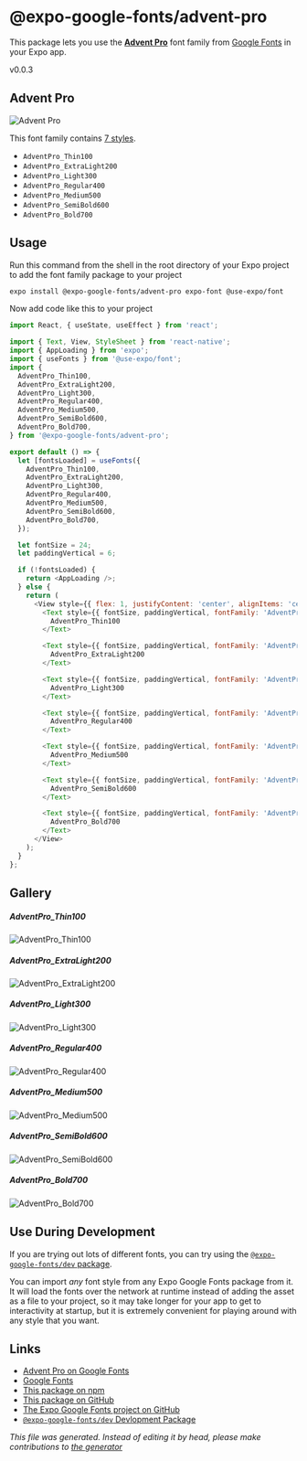 # @expo-google-fonts/advent-pro

This package lets you use the [**Advent Pro**](https://fonts.google.com/specimen/Advent+Pro) font family from [Google Fonts](https://fonts.google.com/) in your Expo app.

v0.0.3

## Advent Pro

![Advent Pro](./font-family.png)

This font family contains [7 styles](#gallery).

- `AdventPro_Thin100`
- `AdventPro_ExtraLight200`
- `AdventPro_Light300`
- `AdventPro_Regular400`
- `AdventPro_Medium500`
- `AdventPro_SemiBold600`
- `AdventPro_Bold700`

## Usage

Run this command from the shell in the root directory of your Expo project to add the font family package to your project
```sh
expo install @expo-google-fonts/advent-pro expo-font @use-expo/font
```

Now add code like this to your project
```js
import React, { useState, useEffect } from 'react';

import { Text, View, StyleSheet } from 'react-native';
import { AppLoading } from 'expo';
import { useFonts } from '@use-expo/font';
import {
  AdventPro_Thin100,
  AdventPro_ExtraLight200,
  AdventPro_Light300,
  AdventPro_Regular400,
  AdventPro_Medium500,
  AdventPro_SemiBold600,
  AdventPro_Bold700,
} from '@expo-google-fonts/advent-pro';

export default () => {
  let [fontsLoaded] = useFonts({
    AdventPro_Thin100,
    AdventPro_ExtraLight200,
    AdventPro_Light300,
    AdventPro_Regular400,
    AdventPro_Medium500,
    AdventPro_SemiBold600,
    AdventPro_Bold700,
  });

  let fontSize = 24;
  let paddingVertical = 6;

  if (!fontsLoaded) {
    return <AppLoading />;
  } else {
    return (
      <View style={{ flex: 1, justifyContent: 'center', alignItems: 'center' }}>
        <Text style={{ fontSize, paddingVertical, fontFamily: 'AdventPro_Thin100' }}>
          AdventPro_Thin100
        </Text>

        <Text style={{ fontSize, paddingVertical, fontFamily: 'AdventPro_ExtraLight200' }}>
          AdventPro_ExtraLight200
        </Text>

        <Text style={{ fontSize, paddingVertical, fontFamily: 'AdventPro_Light300' }}>
          AdventPro_Light300
        </Text>

        <Text style={{ fontSize, paddingVertical, fontFamily: 'AdventPro_Regular400' }}>
          AdventPro_Regular400
        </Text>

        <Text style={{ fontSize, paddingVertical, fontFamily: 'AdventPro_Medium500' }}>
          AdventPro_Medium500
        </Text>

        <Text style={{ fontSize, paddingVertical, fontFamily: 'AdventPro_SemiBold600' }}>
          AdventPro_SemiBold600
        </Text>

        <Text style={{ fontSize, paddingVertical, fontFamily: 'AdventPro_Bold700' }}>
          AdventPro_Bold700
        </Text>
      </View>
    );
  }
};

```

## Gallery

##### AdventPro_Thin100
![AdventPro_Thin100](./4041ce69b488624d0653057137ff69ead9c9496be2059ede6a5056fd48780850.ttf.png)

##### AdventPro_ExtraLight200
![AdventPro_ExtraLight200](./20f54f798dd883fc2fab8294006f8201f1deed59b0abd0ad6c6864bb0062eb47.ttf.png)

##### AdventPro_Light300
![AdventPro_Light300](./23462d311ba53dbeac614ad5c99742d75264652538c2aaaea50fa3f9a37c1111.ttf.png)

##### AdventPro_Regular400
![AdventPro_Regular400](./c7084224aa15f7d31683e67bc3107aa12f725f4d20a10e9b65bbcec912162191.ttf.png)

##### AdventPro_Medium500
![AdventPro_Medium500](./21feddd6602a8e2daf17501cb32c4b27a26b6a357f3652ad357008c8a90f1646.ttf.png)

##### AdventPro_SemiBold600
![AdventPro_SemiBold600](./908b9b388605933b6e469878f17c52da7e2cd9cd6c4ec72a3e12aa5a9c3b9b79.ttf.png)

##### AdventPro_Bold700
![AdventPro_Bold700](./962b3ce8591b2ca225b23e65b3914233c576d21700e3f24c6b820230fe8424e0.ttf.png)


## Use During Development

If you are trying out lots of different fonts, you can try using the [`@expo-google-fonts/dev` package](https://github.com/expo/google-fonts/tree/master/font-packages/dev#readme).

You can import *any* font style from any Expo Google Fonts package from it. It will load the fonts
over the network at runtime instead of adding the asset as a file to your project, so it may take longer
for your app to get to interactivity at startup, but it is extremely convenient
for playing around with any style that you want.

## Links

- [Advent Pro on Google Fonts](https://fonts.google.com/specimen/Advent+Pro)
- [Google Fonts](https://fonts.google.com/)
- [This package on npm](https://www.npmjs.com/package/@expo-google-fonts/advent-pro)
- [This package on GitHub](https://github.com/expo/google-fonts/tree/master/font-packages/advent-pro)
- [The Expo Google Fonts project on GitHub](https://github.com/expo/google-fonts)
- [`@expo-google-fonts/dev` Devlopment Package](https://github.com/expo/google-fonts/tree/master/font-packages/dev)


*This file was generated. Instead of editing it by head, please make contributions to [the generator](https://github.com/expo/google-fonts/tree/master/packages/generator)*
